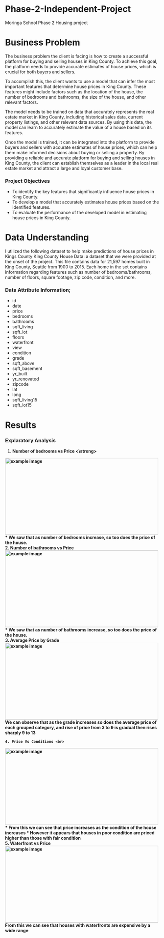 # Phase-2-Independent-Project
Moringa School
Phase 2 Housing project

# Business Problem
The business problem the client is facing is how to create a successful platform for buying and selling houses in King County. To achieve this goal, the platform needs to provide accurate estimates of house prices, which is crucial for both buyers and sellers.

To accomplish this, the client wants to use a model that can infer the most important features that determine house prices in King County. These features might include factors such as the location of the house, the number of bedrooms and bathrooms, the size of the house, and other relevant factors.

The model needs to be trained on data that accurately represents the real estate market in King County, including historical sales data, current property listings, and other relevant data sources. By using this data, the model can learn to accurately estimate the value of a house based on its features.

Once the model is trained, it can be integrated into the platform to provide buyers and sellers with accurate estimates of house prices, which can help them make informed decisions about buying or selling a property. By providing a reliable and accurate platform for buying and selling houses in King County, the client can establish themselves as a leader in the local real estate market and attract a large and loyal customer base. 


### Project Objectives 
* To identify the key features that significantly influence house prices in King County.
* To develop a model that accurately estimates house prices based on the identified features.
* To evaluate the performance of the developed model in estimating house prices in King County.

# Data Understanding 
I utilized the following dataset to help make predictions of house prices in Kings County 
King County House Data: a dataset that we were provided at the onset of the project. This file contains data for 21,597 homes built in King County, Seattle from 1900 to 2015. Each home in the set contains information regarding features such as number of bedrooms/bathrooms, number of floors, square footage, zip code, condition, and more.

### Data Attribute Information;
* id
* date
* price 
* bedrooms 
* bathrooms 
* sqft_living 
* sqft_lot
* floors
* waterfront
* view
* condition
* grade
* sqft_above
* sqft_basement
* yr_built
* yr_renovated
* zipcode
* lat
* long
* sqft_living15
* sqft_lot15

# Results
### Explaratory Analysis
1. <strong> Number of bedrooms vs Price <\strong> <br>
<img src="" alt="example image" width="500" height="250">
<br>
* We saw that as number of bedrooms increase, so too does the price of the house.

<br>
    2. Number of bathrooms vs Price <br>
<img src="" alt="example image" width="500" height="250">* 
We saw that as number of bathrooms increase, so too does the price of the house.

<br>
    3. Average Price by Grade <br>
<img src="https://user-images.githubusercontent.com/98708792/233443659-6516a204-7700-455e-8663-10630c2b1e5a.png" alt="example image" width="500" height="250">
We can observe that as the grade increases so does the average price of each grouped category, and rise of price from 3 to 9 is gradual then rises sharply 9 to 13

<br>

    4. Price Vs Conditions <br>
<img src="" alt="example image" width="500" height="250">
* From this we can see that price increases as the condition of the house increases
* However it appears that houses in poor condition are priced higher than those with fair condition
<br>
    5. Waterfront vs Price <br>
    <img src="" alt="example image" width="500" height="250">
  From this we can see that houses with waterfronts are expensive by a wide range
